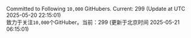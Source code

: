 Committed to Following `10,000` GitHubers. Current: <!-- FOLLOWING_COUNT -->299<!-- FOLLOWING_COUNT --> (Update at UTC <!-- LAST_UPDATED -->2025-05-20 22:15:01<!-- LAST_UPDATED -->)<br>
致力于关注`10,000`个GitHuber。当前：<!-- FOLLOWING_COUNT -->299<!-- FOLLOWING_COUNT --> (更新于北京时间 <!-- LAST_UPDATED_CST -->2025-05-21 06:15:01<!-- LAST_UPDATED_CST -->)
